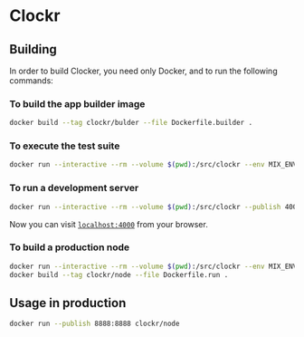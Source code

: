 # Clockr

## Building

In order to build Clocker, you need only Docker, and to run the following commands:

### To build the app builder image

```bash
docker build --tag clockr/bulder --file Dockerfile.builder .
```

### To execute the test suite

```bash
docker run --interactive --rm --volume $(pwd):/src/clockr --env MIX_ENV=test clockr/builder mix do deps.get, test, credo
```

### To run a development server

```bash
docker run --interactive --rm --volume $(pwd):/src/clockr --publish 4000:4000 clockr/builder iex -S mix do deps.get, phoenix.server
```

Now you can visit [`localhost:4000`](http://localhost:4000) from your browser.

### To build a production node

```bash
docker run --interactive --rm --volume $(pwd):/src/clockr --env MIX_ENV=prod clockr/builder
docker build --tag clockr/node --file Dockerfile.run .
```

## Usage in production

```bash
docker run --publish 8888:8888 clockr/node
```

